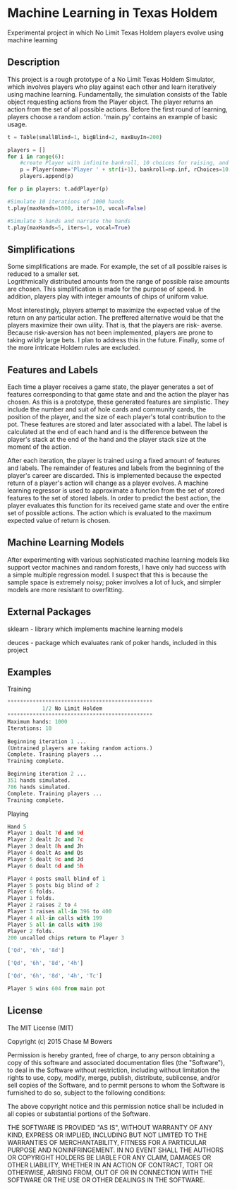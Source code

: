 Machine Learning  in Texas Holdem
========

Experimental project in which No Limit Texas Holdem players evolve using machine learning

## Description

This project is a rough prototype of a No Limit Texas Holdem Simulator, which involves players who play against each 
other and learn iteratively using machine learning.  Fundamentally, the simulation consists of the Table object 
requesting actions from the Player object.  The player returns an action from the set of all possible actions. Before 
the first round of learning, players choose a random action.  'main.py' contains an example of basic usage.

```python
t = Table(smallBlind=1, bigBlind=2, maxBuyIn=200)

players = []
for i in range(6):
    #create Player with infinite bankroll, 10 choices for raising, and a maximum of 100,000 training samples
    p = Player(name='Player ' + str(i+1), bankroll=np.inf, rChoices=10, memory=100000)
    players.append(p)

for p in players: t.addPlayer(p) 

#Simulate 10 iterations of 1000 hands
t.play(maxHands=1000, iters=10, vocal=False)

#Simulate 5 hands and narrate the hands
t.play(maxHands=5, iters=1, vocal=True)
```

## Simplifications

Some simplifications are made. For example, the set of all possible raises is reduced to a smaller set.  
Logrithmically distributed amounts from the range of possible raise amounts are chosen.  This simplification is made
for the purpose of speed.  In addition, players play with integer amounts of chips of uniform value.

Most interestingly, players attempt to maximize the expected value of the return on any particular action.
The preffered alternative would be that the players maximize their own uility. That is, that the players are risk-
averse.  Because risk-aversion has not been implemented, players are prone to taking wildly large bets.  I plan to
address this in the future.  Finally, some of the more intricate Holdem rules are excluded.

## Features and Labels

Each time a player receives a game state, the player generates a set of features corresponding to that game state 
and and the action the player has chosen. As this is a prototype, these generated features are simplistic.  They include
the number and suit of hole cards and community cards, the position of the player, and the size of each player's total
contribution to the pot. These features are stored and later associated with a label.  The label is calculated at the 
end of each hand and is the difference between the player's stack at the end of the hand and the player stack size at 
the moment of the action.

After each iteration, the player is trained using a fixed amount of features and labels.  The remainder of features and
labels from the beginning of the player's career are discarded. This is implemented because the expected return of a
player's action will change as a player evolves.  A machine learning regressor is used to approximate a function from
the set of stored features to the set of stored labels. In order to predict the best action, the player evaluates this
function for its received game state and over the entire set of possible actions. The action which is evaluated to the
maximum expected value of return is chosen.

## Machine Learning Models

After experimenting with various sophisticated machine learning models like support vector machines and random forests, I 
have only had success with a simple multiple regression model. I suspect that this is because the sample space is 
extremely noisy; poker involves a lot of luck, and simpler models are more resistant to overfitting.

## External Packages

sklearn - library which implements machine learning models

deuces - package which evaluates rank of poker hands, included in this project

## Examples

Training

```python
**********************************************
           1/2 No Limit Holdem             
**********************************************
Maximum hands: 1000
Iterations: 10
 
Beginning iteration 1 ...
(Untrained players are taking random actions.)
Complete. Training players ...
Training complete.

Beginning iteration 2 ...
351 hands simulated.
786 hands simulated.
Complete. Training players ...
Training complete.
```

Playing

```python
Hand 5
Player 1 dealt 7d and 9d
Player 2 dealt Jc and 7c
Player 3 dealt 8h and Jh
Player 4 dealt As and Qs
Player 5 dealt 9c and Jd
Player 6 dealt 6d and 5h

Player 4 posts small blind of 1
Player 5 posts big blind of 2
Player 6 folds.
Player 1 folds.
Player 2 raises 2 to 4
Player 3 raises all-in 396 to 400
Player 4 all-in calls with 199
Player 5 all-in calls with 198
Player 2 folds.
200 uncalled chips return to Player 3

['Qd', '6h', '8d']

['Qd', '6h', '8d', '4h']

['Qd', '6h', '8d', '4h', 'Tc']

Player 5 wins 604 from main pot
```

## License

The MIT License (MIT)

Copyright (c) 2015 Chase M Bowers

Permission is hereby granted, free of charge, to any person obtaining a copy
of this software and associated documentation files (the "Software"), to deal
in the Software without restriction, including without limitation the rights
to use, copy, modify, merge, publish, distribute, sublicense, and/or sell
copies of the Software, and to permit persons to whom the Software is
furnished to do so, subject to the following conditions:

The above copyright notice and this permission notice shall be included in all
copies or substantial portions of the Software.

THE SOFTWARE IS PROVIDED "AS IS", WITHOUT WARRANTY OF ANY KIND, EXPRESS OR
IMPLIED, INCLUDING BUT NOT LIMITED TO THE WARRANTIES OF MERCHANTABILITY,
FITNESS FOR A PARTICULAR PURPOSE AND NONINFRINGEMENT. IN NO EVENT SHALL THE
AUTHORS OR COPYRIGHT HOLDERS BE LIABLE FOR ANY CLAIM, DAMAGES OR OTHER
LIABILITY, WHETHER IN AN ACTION OF CONTRACT, TORT OR OTHERWISE, ARISING FROM,
OUT OF OR IN CONNECTION WITH THE SOFTWARE OR THE USE OR OTHER DEALINGS IN THE
SOFTWARE.
